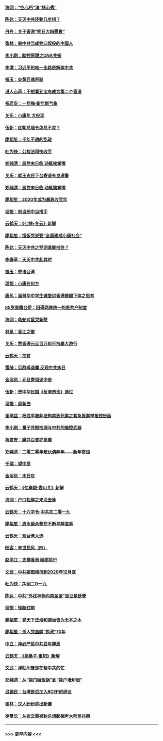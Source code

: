 #### [海网：“空心朽”演“核心秀”](../pages/nsc993/n11783874.md?t=01112155) 
#### [陈达：天灭中共还剩几步棋？](../pages/nsc993/n11783719.md?t=01112155) 
#### [丹丹：关于香港“明日大屿愿景”](../pages/nsc993/n11783273.md?t=01112155) 
#### [张林：被中共当成牲口奴役的中国人](../pages/nsc993/n11782397.md?t=01112155) 
#### [李小刚：脑控原理之DNA共振](../pages/nsc993/n11780962.md?t=01112155) 
#### [李清：习近平的唯一出路是解体中共](../pages/nsc993/n11780866.md?t=01112155) 
#### [振玉：炎黄巨难奇耻](../pages/nsc993/n11779632.md?t=01112155) 
#### [港人心声：不想看到宝岛成为第二个香港](../pages/nsc993/n11778817.md?t=01112155) 
#### [祝君安：一剪梅‧新年新气象](../pages/nsc993/n11776340.md?t=01112155) 
#### [关乐：小康年 大役现](../pages/nsc993/n11774213.md?t=01112155) 
#### [伍新：红朝总理令怎总不灵？](../pages/nsc993/n11770813.md?t=01112155) 
#### [廖祖笙：千年不遇的乱政](../pages/nsc993/n11770373.md?t=01112155) 
#### [吐为快：公检法司快收手](../pages/nsc993/n11770359.md?t=01112155) 
#### [郑纯清：恶党末日临 动辄挨掌嘴](../pages/nsc993/n11769912.md?t=01112155) 
#### [关乐：就王志民下台寄语有良港警](../pages/nsc993/n11769903.md?t=01112155) 
#### [郑纯清：恶党末日临 动辄挨掌嘴](../pages/nsc993/n11769356.md?t=01112155) 
#### [廖祖笙：2020年或为暴政收官年](../pages/nsc993/n11768216.md?t=01112155) 
#### [理悟：别当郎中当推手](../pages/nsc993/n11768243.md?t=01112155) 
#### [云鹤天：《七律▪冬云》新解](../pages/nsc993/n11768204.md?t=01112155) 
#### [廖祖笙：饿饭党说要“全面建成小康社会”](../pages/nsc993/n11767482.md?t=01112155) 
#### [陈达：天灭中共之罗网谁能挡住？](../pages/nsc993/n11767465.md?t=01112155) 
#### [李春草：天灭中共此其时](../pages/nsc993/n11767452.md?t=01112155) 
#### [振玉：寄语台湾](../pages/nsc993/n11767432.md?t=01112155) 
#### [理悟：小康在何方](../pages/nsc993/n11767394.md?t=01112155) 
#### [唐风：温哥华中学生课堂讲香港被踢下体之思考](../pages/nsc993/n11766848.md?t=01112155) 
#### [85岁美籍台侨：阻碍两岸统一的是共产制度](../pages/nsc993/n11765043.md?t=01112155) 
#### [海网：龟蛇对鼠哭新愁](../pages/nsc993/n11764895.md?t=01112155) 
#### [林泉：香江之歌](../pages/nsc993/n11764415.md?t=01112155) 
#### [关乐：赞香港元旦百万和平抗暴大游行](../pages/nsc993/n11764382.md?t=01112155) 
#### [云鹤天：扶贫](../pages/nsc993/n11764245.md?t=01112155) 
#### [雪绮：见群鸡退鹰  反观中共末日](../pages/nsc993/n11762112.md?t=01112155) 
#### [金浴凤：元旦寄语迷中帝](../pages/nsc993/n11761788.md?t=01112155) 
#### [伍新：贺中华民国《反渗透法》通过](../pages/nsc993/n11761994.md?t=01112155) 
#### [理悟：迎新曲](../pages/nsc993/n11761152.md?t=01112155) 
#### [谢燕益：杨胜军被非法拘禁致死案之紧急报案举报控告函](../pages/nsc993/n11756134.md?t=01112155) 
#### [李小刚：量子共振检测与中共的脑控武器](../pages/nsc993/n11754518.md?t=01112155) 
#### [祝君安：魔共百变亦是魔](../pages/nsc993/n11754469.md?t=01112155) 
#### [郑纯清：二零二零年散伙演弃年——新年寄语](../pages/nsc993/n11754195.md?t=01112155) 
#### [千瑞：望中原](../pages/nsc993/n11754159.md?t=01112155) 
#### [金浴凤：末日叹](../pages/nsc993/n11752359.md?t=01112155) 
#### [云鹤天：《忆秦娥‧娄山关》新解](../pages/nsc993/n11752348.md?t=01112155) 
#### [海网：户口松绑之来龙去脉](../pages/nsc993/n11752328.md?t=01112155) 
#### [云鹤天：十六字令‧中共在二零一九](../pages/nsc993/n11752305.md?t=01112155) 
#### [廖祖笙：周永康余孽在不断寻衅滋事](../pages/nsc993/n11751013.md?t=01112155) 
#### [云鹤天：观台湾大选](../pages/nsc993/n11751007.md?t=01112155) 
#### [陆客：末世民风（四）](../pages/nsc993/n11749203.md?t=01112155) 
#### [赵洪江：支撑香港 砥砺前行](../pages/nsc993/n11748482.md?t=01112155) 
#### [文武：中共妄图顽抗到2020年12月底](../pages/nsc993/n11748446.md?t=01112155) 
#### [吐为快：挥别二O一九](../pages/nsc993/n11748411.md?t=01112155) 
#### [陈达：中共“外扰神韵内禁圣诞”自证是妖孽](../pages/nsc993/n11748226.md?t=01112155) 
#### [理悟：怪胎红朝](../pages/nsc993/n11748206.md?t=01112155) 
#### [廖祖笙：党天下法治和德治皆为无本之木](../pages/nsc993/n11748135.md?t=01112155) 
#### [廖祖笙：杀人党血腥“执政”70年](../pages/nsc993/n11745144.md?t=01112155) 
#### [中立：神必严惩中共百年罪恶](../pages/nsc993/n11744970.md?t=01112155) 
#### [云鹤天：《采桑子‧重阳》新解](../pages/nsc993/n11744948.md?t=01112155) 
#### [文武：弹劾川普是在帮中共的忙](../pages/nsc993/n11744758.md?t=01112155) 
#### [郑纯清：从“挨门砸饭锅”到“挨户堵炉眼”](../pages/nsc993/n11744745.md?t=01112155) 
#### [吕锡民：台湾是否加入RCEP的研议](../pages/nsc993/n11744701.md?t=01112155) 
#### [张林：汉人纷纷逃出新疆](../pages/nsc993/n11743530.md?t=01112155) 
#### [徐曼沅：从张云雷被封杀想起相声大师吴兆南](../pages/nsc993/n11741816.md?t=01112155) 

----
#### [ >>> 更早内容 <<< ](../indexes/nsc993-earlier.md)
